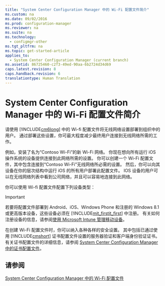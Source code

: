 ```yaml
---
title: "System Center Configuration Manager 中的 Wi-Fi 配置文件简介"
ms.custom: na
ms.date: 09/02/2016
ms.prod: configuration-manager
ms.reviewer: na
ms.suite: na
ms.technology: 
  - configmgr-other
ms.tgt_pltfrm: na
ms.topic: get-started-article
applies_to: 
  - System Center Configuration Manager (current branch)
ms.assetid: 86725460-c2f3-49ed-90aa-6b2724d34d69
caps.latest.revision: 8
caps.handback.revision: 6
translationtype: Human Translation
---
```

# System Center Configuration Manager 中的 Wi-Fi 配置文件简介
请使用 [!INCLUDE[cm6long](../LocTest/includes/cm6long_md.md)] 中的 Wi\-fi 配置文件将无线网络设置部署到组织中的用户。 通过部署这些设置，你可最大程度减少最终用户连接到无线网络所需的工作。  
  
 例如，安装了名为“Contoso Wi\-Fi”的新 Wi\-Fi 网络。 你现在想向所有运行 iOS 操作系统的设备提供连接到此网络所需的设置。 你可以创建一个 Wi\-Fi 配置文件，其中包含连接到“Contoso Wi\-Fi”无线网络所必需的设置。 然后，你可以向其设备在你的层次结构中运行 iOS 的所有用户部署此配置文件。 IOS 设备的用户可以在无线网络列表中看到公司网络，并且可以容易地连接到此网络。  
  
 你可以使用 Wi\-fi 配置文件配置下列设备类型：  
  
> [!IMPORTANT]  
>  若要将配置文件部署到 Android、iOS、Windows Phone 和注册的 Windows 8.1 或更高版本设备，这些设备必须在 [!INCLUDE[mit_firstit_first]()] 中注册。 有关如何注册设备的信息，请参阅[使用 Microsoft Intune 管理移动设备](https://technet.microsoft.com/en-us/library/dn646962.aspx)。  
  
 在创建 Wi\-Fi 配置文件时，你可以纳入各种各样的安全设置。 其中包括已通过使用 [!INCLUDE[cmshort](../LocTest/includes/cmshort_md.md)] 证书配置文件设置的服务器验证和客户端身份验证证书。 有关证书配置文件的详细信息，请参阅 [System Center Configuration Manager 中的证书配置文件](../LocTest/Certificate-profiles-in-System-Center-Configuration-Manager.md)。  
  
## 请参阅  
 [System Center Configuration Manager 中的 Wi\-Fi 配置文件](../LocTest/Wi-Fi-Profiles-in-System-Center-Configuration-Manager.md)